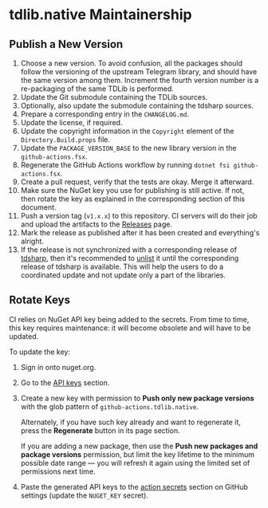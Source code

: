 tdlib.native Maintainership
===========================

Publish a New Version
---------------------

1. Choose a new version. To avoid confusion, all the packages should follow the versioning of the upstream Telegram library, and should have the same version among them. Increment the fourth version number is a re-packaging of the same TDLib is performed.
2. Update the Git submodule containing the TDLib sources.
3. Optionally, also update the submodule containing the tdsharp sources.
4. Prepare a corresponding entry in the `CHANGELOG.md`.
5. Update the license, if required.
6. Update the copyright information in the `Copyright` element of the `Directory.Build.props` file.
7. Update the `PACKAGE_VERSION_BASE` to the new library version in the `github-actions.fsx`.
8. Regenerate the GitHub Actions workflow by running `dotnet fsi github-actions.fsx`.
9. Create a pull request, verify that the tests are okay. Merge it afterward.
10. Make sure the NuGet key you use for publishing is still active. If not, then rotate the key as explained in the corresponding section of this document.
11. Push a version tag (`v1.x.x`) to this repository. CI servers will do their job and upload the artifacts to the [Releases][releases] page.
12. Mark the release as published after it has been created and everything's alright.
13. If the release is not synchronized with a corresponding release of [tdsharp][], then it's recommended to [unlist][docs.unlist] it until the corresponding release of tdsharp is available. This will help the users to do a coordinated update and not update only a part of the libraries.

Rotate Keys
-----------

CI relies on NuGet API key being added to the secrets. From time to time, this key requires maintenance: it will become obsolete and will have to be updated.

To update the key:

1. Sign in onto nuget.org.
2. Go to the [API keys][nuget.api-keys] section.
3. Create a new key with permission to **Push only new package versions** with the glob pattern of `github-actions.tdlib.native`.

   Alternately, if you have such key already and want to regenerate it, press the **Regenerate** button in its page section.

   If you are adding a new package, then use the **Push new packages and package versions** permission, but limit the key lifetime to the minimum possible date range — you will refresh it again using the limited set of permissions next time.
4. Paste the generated API keys to the [action secrets][github.secrets] section on GitHub settings (update the `NUGET_KEY` secret).

[docs.unlist]: https://docs.microsoft.com/en-us/nuget/nuget-org/policies/deleting-packages#unlisting-a-package
[github.secrets]: https://github.com/ForNeVeR/tdlib.native/settings/secrets/actions
[nuget.api-keys]: https://www.nuget.org/account/apikeys
[releases]: https://github.com/ForNeVeR/tdlib.native/releases
[tdsharp]: https://github.com/egramtel/tdsharp
